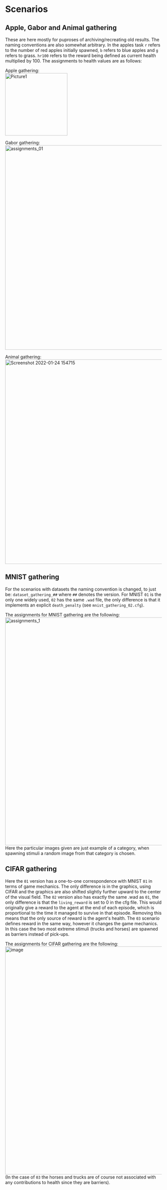 # Scenarios

## Apple, Gabor and Animal gathering
These are here mostly for puproses of archiving/recreating old results. The naming conventions are also somewhat arbitrary. 
In the apples task `r` refers to the number of red apples initially spawned, `b` refers to blue apples and `g` refers to grass.
`hr100` refers to the reward being defined as current health multiplied by 100. The assignments to health values are as follows:

Apple gathering:  
<img width="200" alt="Picture1" src="https://user-images.githubusercontent.com/53050061/155291195-428f2ca7-cab3-4724-9e15-09484f02312f.png">

Gabor gathering:  
<img width="655" alt="assignments_01" src="https://user-images.githubusercontent.com/53050061/155291098-155242f3-79fa-4f5c-a45a-b7af68b26348.png">

Animal gathering:  
<img width="655" alt="Screenshot 2022-01-24 154715" src="https://user-images.githubusercontent.com/53050061/155291217-3e886afa-16e3-40c2-81b2-c99d201d451a.png">

## MNIST gathering  
For the scenarios with datasets the naming convention is changed, to just be: `dataset_gathering_##` where `##` denotes the version.
For MNIST `01` is the only one widely used, `02` has the same `.wad` file, the only difference is that it implements an explicit `death_penalty` (see `mnist_gathering_02.cfg`).

The assignments for MNIST gathering are the following:  
<img width="730" alt="assignments_1" src="https://user-images.githubusercontent.com/53050061/155285361-dc14515b-cf0f-4c49-a9e7-046359091ed0.png">  
Here the particular images given are just example of a category, when spawning stimuli a random image from that category is chosen.

## CIFAR gathering
Here the `01` version has a one-to-one correspondence with MNIST `01` in terms of game mechanics. 
The only difference is in the graphics, using CIFAR and the graphics are also shifted slightly further upward to the center of the visual field.
The `02` version also has exactly the same .wad as `01`, the only difference is that the `living_reward` is set to 0 in the cfg file.
This would originally give a reward to the agent at the end of each episode, which is proportional to the time it managed to survive in that episode. 
Removing this means that the only source of reward is the agent's health. The `03` scenario defines reward in the same way, however it changes the game mechanics.
In this case the two most extreme stimuli (trucks and horses) are spawned as barriers instead of pick-ups. 

The assignments for CIFAR gathering are the following:
<img width="730" alt="image" src=https://user-images.githubusercontent.com/53050061/155293555-b48c8115-3b2f-4819-afd9-6aa35b114ce6.png>  
(In the case of `03` the horses and trucks are of course not associated with any contributions to health since they are barriers).

